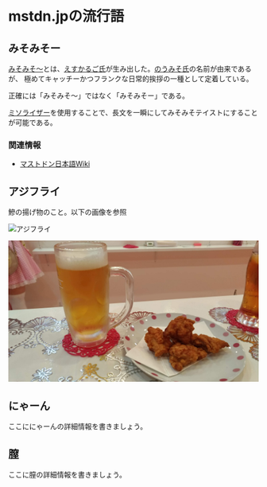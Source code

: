 # mstdn.jpの流行語

## みそみそー

[みそみそ〜](http://mastodonsearch.jp/cross/?q=%E3%81%BF%E3%81%9D%E3%81%BF%E3%81%9D%E3%80%9C&in=2)とは、[えすかるご氏](https://mstdn.jp/@Escargot32)が生み出した。[のうみそ氏](https://mstdn.jp/@HDHDHDHDHDHDHDHD)の名前が由来であるが、
極めてキャッチーかつフランクな日常的挨拶の一種として定着している。

正確には「みそみそ〜」ではなく「みそみそー」である。

[ミソライザー](https://mamemomonga.github.io/misorizer/)を使用することで、長文を一瞬にしてみそみそテイストにすることが可能である。

### 関連情報

* [マストドン日本語Wiki](https://ja.mstdn.wiki/%E3%81%BF%E3%81%9D%E3%81%BF%E3%81%9D%EF%BD%9E)

## アジフライ

鰺の揚げ物のこと。以下の画像を参照

![アジフライ](images/ajifurai.jpg)

![アジフライ](images/P_20180707_133357_vHDR_On.jpg)

## にゃーん

ここににゃーんの詳細情報を書きましょう。

## 膣

ここに膣の詳細情報を書きましょう。


